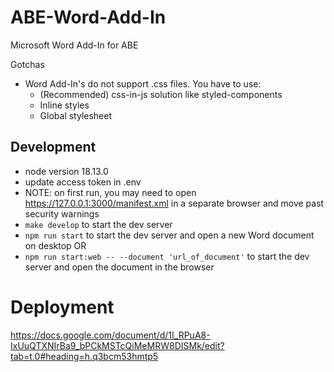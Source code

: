 # ABE-Word-Add-In
Microsoft Word Add-In for ABE

Gotchas
 - Word Add-In's do not support .css files. You have to use:
    - (Recommended) css-in-js solution like styled-components
    - Inline styles
    - Global stylesheet


## Development
 - node version 18.13.0
 - update access token in .env
 - NOTE: on first run, you may need to open https://127.0.0.1:3000/manifest.xml in a separate browser and move past security warnings
 - `make develop` to start the dev server
 - `npm run start` to start the dev server and open a new Word document on desktop OR 
 - `npm run start:web -- --document 'url_of_document'` to start the dev server and open the document in the browser


# Deployment
https://docs.google.com/document/d/1I_RPuA8-IxUuQTXNIrBa9_bPCkMSTcQiMeMRW8DISMk/edit?tab=t.0#heading=h.q3bcm53hmtp5
